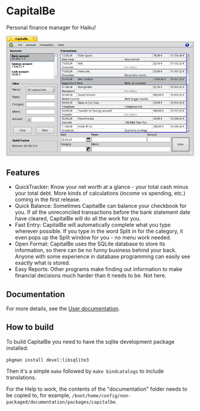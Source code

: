 # CapitalBe

Personal finance manager for Haiku!

![screenshot](artwork/Screenshot.png)

## Features

- QuickTracker: Know your net worth at a glance - your total cash minus your total debt. More kinds of calculations (income vs spending, etc.) coming in the first release.
- Quick Balance: Sometimes CapitalBe can balance your checkbook for you. If all the unreconciled transactions before the bank statement date have cleared, CapitalBe will do all the work for you.
- Fast Entry: CapitalBe will automatically complete what you type wherever possible. If you type in the word Split in for the category, it even pops up the Split window for you - no menu work needed.
- Open Format: CapitalBe uses the SQLite database to store its information, so there can be no funny business behind your back. Anyone with some experience in database programming can easily see exactly what is stored.
- Easy Reports: Other programs make finding out information to make financial decisions much harder than it needs to be. Not here.

## Documentation

For more details, see the [User documentation](http://htmlpreview.github.io/?https://github.com/HaikuArchives/CapitalBe/master/documentation/en/start.html).

## How to build

To build CapitalBe you need to have the sqlite development package installed:

```pkgman install devel:libsqlite3```

Then it's a simple ```make``` followed by ```make bindcatalogs``` to include translations.

For the Help to work, the contents of the "documentation" folder needs to be copied to, for example, ```/boot/home/config/non-packaged/documentation/packages/capitalbe```.

